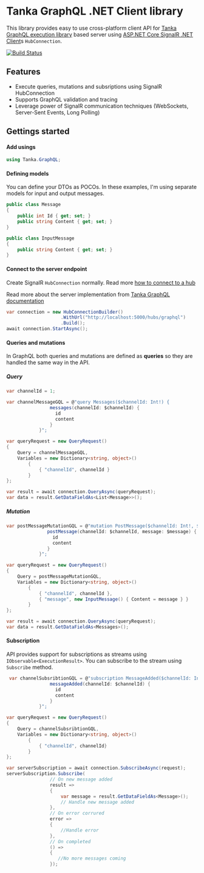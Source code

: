 
Tanka GraphQL .NET Client library
=====================================

This library provides easy to use cross-platform client API for [Tanka GraphQL execution library](https://github.com/pekkah/tanka-graphql) based server using [ASP.NET Core SignalR .NET Client](https://docs.microsoft.com/en-us/aspnet/core/signalr/dotnet-client?view=aspnetcore-2.2)s `HubConnection`. 

[![Build Status](https://dev.azure.com/anttikajanus/tanka-graphql-net-client/_apis/build/status/anttikajanus.tanka-graphql-net-client?branchName=master)](https://dev.azure.com/anttikajanus/tanka-graphql-net-client/_build/latest?definitionId=1?branchName=master)

## Features

- Execute queries, mutations and subsriptions using SignalR HubConnection
- Supports GraphQL validation and tracing
- Leverage power of SignalR communication techniques (WebSockets, Server-Sent Events, Long Polling) 

## Gettings started

#### Add usings

```csharp
using Tanka.GraphQL;
```

#### Defining models

You can define your DTOs as POCOs. In these examples, I'm using separate models for input and output messages. 

```csharp
public class Message
{
    public int Id { get; set; }
    public string Content { get; set; }
}

public class InputMessage
{
    public string Content { get; set; }
}
```

#### Connect to the server endpoint

Create SignalR `HubConnection` normally. Read more [how to connect to a hub](https://docs.microsoft.com/en-us/aspnet/core/signalr/dotnet-client?view=aspnetcore-2.2#connect-to-a-hub)

Read more about the server implementation from [Tanka GraphQL documentation](https://github.com/pekkah/tanka-graphql/tree/aef8fc4a8f9ae4da08812293ad0e7e51cf0312eb#server)

```csharp
var connection = new HubConnectionBuilder()
                    .WithUrl("http://localhost:5000/hubs/graphql")
                    .Build();
await connection.StartAsync();
```

#### Queries and mutations

In GraphQL both queries and mutations are defined as **queries** so they are handled the same way in the API. 

##### Query

```csharp
var channelId = 1;

var channelMessageGQL = @"query Messages($channelId: Int!) {
                messages(channelId: $channelId) {
                  id
                  content
                }
            }";

var queryRequest = new QueryRequest()
{
    Query = channelMessageGQL,
    Variables = new Dictionary<string, object>()
        {
            { "channelId", channelId }
        }
};

var result = await connection.QueryAsync(queryRequest);
var data = result.GetDataFieldAs<List<Message>>();
````

##### Mutation

```csharp
var postMessageMutationGQL = @"mutation PostMessage($channelId: Int!, $message: InputMessage) {
               postMessage(channelId: $channelId, message: $message) {
                 id
                 content
               }
            }";

var queryRequest = new QueryRequest()
{
    Query = postMessageMutationGQL,
    Variables = new Dictionary<string, object>()
        {
            { "channelId", channelId },
            { "message", new InputMessage() { Content = message } }
        }
};

var result = await connection.QueryAsync(queryRequest);
var data = result.GetDataFieldAs<Messages>();
```

#### Subscription

API provides support for subscriptions as streams using `IObservable<ExecutionResult>`. You can subscribe to the stream using `Subscribe` method.

```csharp
 var channelSubsribtionGQL = @"subscription MessageAdded($channelId: Int!) {
                messageAdded(channelId: $channelId) {
                  id
                  content
                }
            }";

var queryRequest = new QueryRequest()
{
    Query = channelSubsribtionGQL,
    Variables = new Dictionary<string, object>()
        {
            { "channelId", channelId}
        }
};

var serverSubscription = await connection.SubscribeAsync(request);
serverSubscription.Subscribe(
                // On new message added
                result =>
                {
                    var message = result.GetDataFieldAs<Message>();
                    // Handle new message added
                },
                // On error corrured
                error =>
                {
                    //Handle error
                },
                // On completed
                () =>
                {
                   //No more messages coming
                });
```
